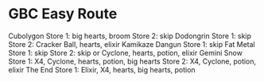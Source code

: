 GBC Easy Route
==============
Cubolygon
Store 1: big hearts, broom
Store 2: skip
Dodongrin
Store 1: skip
Store 2: Cracker Ball, hearts, elixir
Kamikaze Dangun
Store 1: skip
Fat Metal
Store 1: skip
Store 2: skip or Cyclone, hearts, potion, elixir
Gemini Snow
Store 1: X4, Cyclone, hearts, potion, big hearts
Store 2: X4, Cyclone, potion, elixir
The End
Store 1: Elixir, X4, hearts, big hearts, potion
